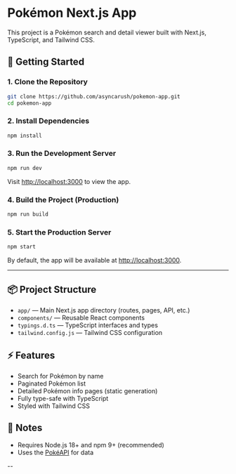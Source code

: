 # Pokémon Next.js App

This project is a Pokémon search and detail viewer built with Next.js, TypeScript, and Tailwind CSS.

## 🚀 Getting Started

### 1. Clone the Repository

```bash
git clone https://github.com/asyncarush/pokemon-app.git
cd pokemon-app
```

### 2. Install Dependencies

```bash
npm install
```

### 3. Run the Development Server

```bash
npm run dev
```

Visit [http://localhost:3000](http://localhost:3000) to view the app.

### 4. Build the Project (Production)

```bash
npm run build
```

### 5. Start the Production Server

```bash
npm start
```

By default, the app will be available at [http://localhost:3000](http://localhost:3000).

---

## 📦 Project Structure

- `app/` — Main Next.js app directory (routes, pages, API, etc.)
- `components/` — Reusable React components
- `typings.d.ts` — TypeScript interfaces and types
- `tailwind.config.js` — Tailwind CSS configuration

## ⚡ Features

- Search for Pokémon by name
- Paginated Pokémon list
- Detailed Pokémon info pages (static generation)
- Fully type-safe with TypeScript
- Styled with Tailwind CSS

## 📝 Notes

- Requires Node.js 18+ and npm 9+ (recommended)
- Uses the [PokéAPI](https://pokeapi.co/) for data

--
